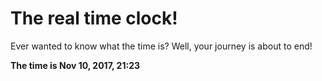 # The real time clock!

Ever wanted to know what the time is? Well, your journey is about to end!

**The time is Nov 10, 2017, 21:23**